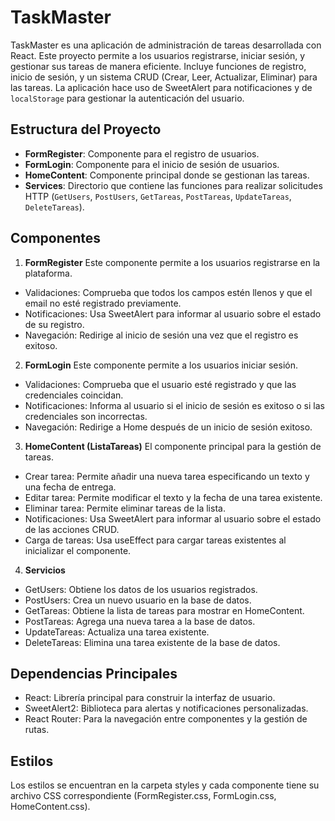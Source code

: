 # TaskMaster
TaskMaster es una aplicación de administración de tareas desarrollada con React. Este proyecto permite a los usuarios registrarse, iniciar sesión, y gestionar sus tareas de manera eficiente. Incluye funciones de registro, inicio de sesión, y un sistema CRUD (Crear, Leer, Actualizar, Eliminar) para las tareas. La aplicación hace uso de SweetAlert para notificaciones y de `localStorage` para gestionar la autenticación del usuario.

## Estructura del Proyecto

- **FormRegister**: Componente para el registro de usuarios.
- **FormLogin**: Componente para el inicio de sesión de usuarios.
- **HomeContent**: Componente principal donde se gestionan las tareas.
- **Services**: Directorio que contiene las funciones para realizar solicitudes HTTP (`GetUsers`, `PostUsers`, `GetTareas`, `PostTareas`, `UpdateTareas`, `DeleteTareas`).

## Componentes
1. **FormRegister**
Este componente permite a los usuarios registrarse en la plataforma.

- Validaciones: Comprueba que todos los campos estén llenos y que el email no esté registrado previamente.
- Notificaciones: Usa SweetAlert para informar al usuario sobre el estado de su registro.
- Navegación: Redirige al inicio de sesión una vez que el registro es exitoso.

2. **FormLogin**
Este componente permite a los usuarios iniciar sesión.

- Validaciones: Comprueba que el usuario esté registrado y que las credenciales coincidan.
- Notificaciones: Informa al usuario si el inicio de sesión es exitoso o si las credenciales son incorrectas.
- Navegación: Redirige a Home después de un inicio de sesión exitoso.

3. **HomeContent (ListaTareas)**
El componente principal para la gestión de tareas.

- Crear tarea: Permite añadir una nueva tarea especificando un texto y una fecha de entrega.
- Editar tarea: Permite modificar el texto y la fecha de una tarea existente.
- Eliminar tarea: Permite eliminar tareas de la lista.
- Notificaciones: Usa SweetAlert para informar al usuario sobre el estado de las acciones CRUD.
- Carga de tareas: Usa useEffect para cargar tareas existentes al inicializar el componente.

4. **Servicios**
- GetUsers: Obtiene los datos de los usuarios registrados.
- PostUsers: Crea un nuevo usuario en la base de datos.
- GetTareas: Obtiene la lista de tareas para mostrar en HomeContent.
- PostTareas: Agrega una nueva tarea a la base de datos.
- UpdateTareas: Actualiza una tarea existente.
- DeleteTareas: Elimina una tarea existente de la base de datos.

## Dependencias Principales
- React: Librería principal para construir la interfaz de usuario.
- SweetAlert2: Biblioteca para alertas y notificaciones personalizadas.
- React Router: Para la navegación entre componentes y la gestión de rutas.

## Estilos
Los estilos se encuentran en la carpeta styles y cada componente tiene su archivo CSS correspondiente (FormRegister.css, FormLogin.css, HomeContent.css).
